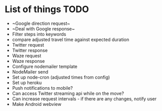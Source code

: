 # List of things TODO

- ~Google direction request~
- ~Deal with Google response~
- Filter steps into keywords
- compare adjusted travel time against expected duration
- Twitter request
- Twitter response
- Waze request
- Waze response
- Configure nodemailer template
- NodeMailer send
- Set up node-cron (adjusted times from config)
- Set up heroku
- Push notifications to mobile?
- Can access Twitter streaming api while on the move?
- Can increase request intervals - if there are any changes, notify user
- Make Android webview

